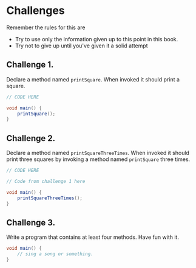 # Challenges

Remember the rules for this are

* Try to use only the information given up to this point in this book.
* Try not to give up until you've given it a solid attempt

## Challenge 1.

Declare a method named `printSquare`. When invoked it should print a square.

```java
// CODE HERE

void main() {
    printSquare();
}
```

## Challenge 2.

Declare a method named `printSquareThreeTimes`. When invoked it should print three squares
by invoking a method named `printSquare` three times.

```java
// CODE HERE

// Code from challenge 1 here

void main() {
    printSquareThreeTimes();
}
```

## Challenge 3.

Write a program that contains at least four methods. Have fun with it.

```java
void main() {
    // sing a song or something.
}
```